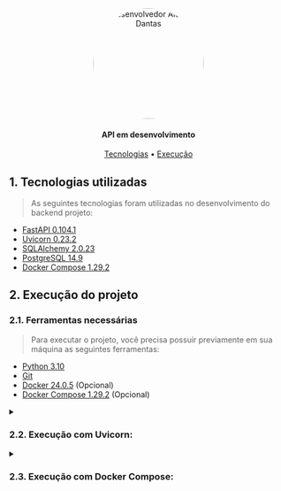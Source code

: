 <section align="center" style="margin-bottom: 2em">
    <img style="border-radius: 50%;" src="https://avatars.githubusercontent.com/alcides07" width="200px;" alt="Desenvolvedor Alcides Dantas"/>
  <h4>API em desenvolvimento</h4>
  <div>
    <a href="#tecnologias-utilizadas">Tecnologias</a> •
    <a href="#execução-do-projeto">Execução</a> 
  </div>
</section>

## 1. Tecnologias utilizadas

> As seguintes tecnologias foram utilizadas no desenvolvimento do backend projeto:

-   [FastAPI 0.104.1](https://fastapi.tiangolo.com/)
-   [Uvicorn 0.23.2](https://www.uvicorn.org/)
-   [SQLAlchemy 2.0.23](https://www.sqlalchemy.org/)
-   [PostgreSQL 14.9](https://www.postgresql.org/)
-   [Docker Compose 1.29.2](https://docs.docker.com/compose/)

## 2. Execução do projeto

### 2.1. Ferramentas necessárias

> Para executar o projeto, você precisa possuir previamente em sua máquina as seguintes ferramentas:

-   [Python 3.10](https://www.python.org/downloads/)
-   [Git](https://git-scm.com)
-   [Docker 24.0.5](https://docs.docker.com/get-docker/) (Opcional)
-   [Docker Compose 1.29.2](https://docs.docker.com/compose/) (Opcional)

<details>
  <summary><h3>2.2. Execução com Uvicorn:</h3></summary>

#### 2.2.1. Clone o repositório:

```
git clone https://github.com/alcides07/Juiz-Online.git
```

#### 2.2.2. Acesse o diretório gerado:

```
cd Juiz-Online/backend/
```

#### 2.2.3. Crie um ambiente virtual:

```
python3 -m venv venv
```

#### 2.2.4. Ative o ambiente virtual (Linux):

```
. venv/bin/activate
```

Ou

#### 2.2.4. Ative o ambiente virtual (Windows):

```
.\venv\Scripts\activate
```

#### 2.2.5. Instale as dependências:

```
pip install -r requirements.txt
```

#### 2.2.6. Execute a aplicação:

```
uvicorn main:app --reload
```

</details>

<details>
  <summary><h3>2.3. Execução com Docker Compose:</h3></summary>

#### 2.3.1. Clone o repositório:

```
git clone https://github.com/alcides07/Juiz-Online.git
```

#### 2.3.2. Acesse o diretório gerado:

```
cd Juiz-Online/backend/
```

#### 2.3.3. Execute a aplicação:

```
docker-compose up --build
```

</details>
